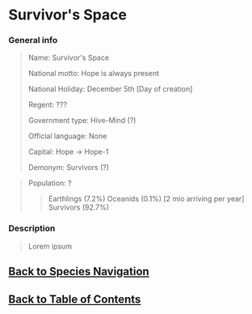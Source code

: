 #   Survivor's Space

### General info

>   Name:   Survivor's Space
>
>   National motto: Hope is always present
>
>   National Holiday:   December 5th [Day of creation]
>
>   Regent: ???
>
>   Government type:    Hive-Mind (?)
>
>   Official language:  None
>
>   Capital:    Hope    ->  Hope-1
>
>   Demonym:    Survivors (?)

>   Population: ?
>>  Earthlings  (7.2%)
>>  Oceanids    (0.1%) [2 mio arriving per year]
>>  Survivors   (92.7%)

### Description

>   Lorem ipsum

<!--End of the file-->
##  [Back to Species Navigation](NationNavigation.md)
##  [Back to Table of Contents](../TableOfContents.md)